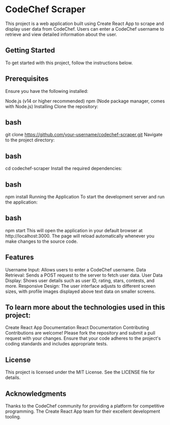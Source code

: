 # CodeChef Scraper
This project is a web application built using Create React App to scrape and display user data from CodeChef. Users can enter a CodeChef username to retrieve and view detailed information about the user.

## Getting Started
To get started with this project, follow the instructions below.

## Prerequisites
Ensure you have the following installed:

Node.js (v14 or higher recommended)
npm (Node package manager, comes with Node.js)
Installing
Clone the repository:

## bash

git clone https://github.com/your-username/codechef-scraper.git
Navigate to the project directory:

## bash
cd codechef-scraper
Install the required dependencies:

## bash
npm install
Running the Application
To start the development server and run the application:

## bash
npm start
This will open the application in your default browser at http://localhost:3000. The page will reload automatically whenever you make changes to the source code.

## Features
Username Input: Allows users to enter a CodeChef username.
Data Retrieval: Sends a POST request to the server to fetch user data.
User Data Display: Shows user details such as user ID, rating, stars, contests, and more.
Responsive Design: The user interface adjusts to different screen sizes, with profile images displayed above text data on smaller screens.

## To learn more about the technologies used in this project:

Create React App Documentation
React Documentation
Contributing
Contributions are welcome! Please fork the repository and submit a pull request with your changes. Ensure that your code adheres to the project's coding standards and includes appropriate tests.

## License
This project is licensed under the MIT License. See the LICENSE file for details.

## Acknowledgments
Thanks to the CodeChef community for providing a platform for competitive programming.
The Create React App team for their excellent development tooling.